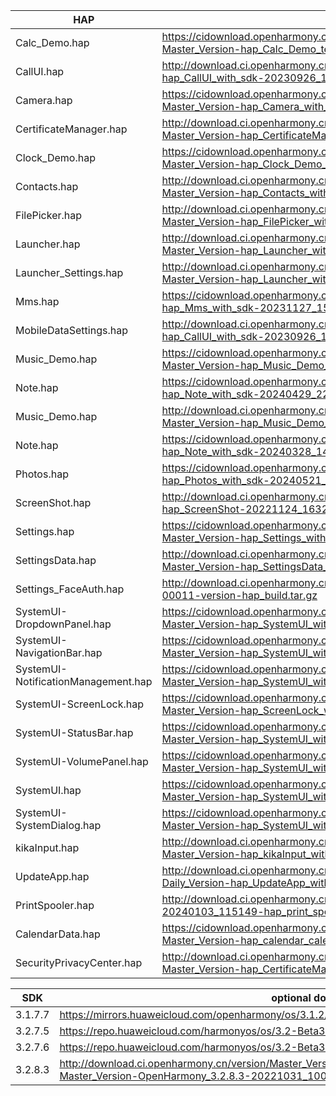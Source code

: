 | HAP | permanent archive addresses |
| - | - |
| Calc_Demo.hap | https://cidownload.openharmony.cn/version/Master_Version/hap_Calc_Demo_test_with_sdk/20240504_094447/version-Master_Version-hap_Calc_Demo_test_with_sdk-20240504_094447-hap_Calc_Demo_test_with_sdk.tar.gz |
| CallUI.hap | http://download.ci.openharmony.cn/version/Master_Version/hap_CallUI_with_sdk/20230926_121610/version-Master_Version-hap_CallUI_with_sdk-20230926_121610-hap_CallUI_with_sdk.tar.gz |
| Camera.hap | https://cidownload.openharmony.cn/version/Master_Version/hap_Camera_with_sdk/20240409_144519/version-Master_Version-hap_Camera_with_sdk-20240409_144519-hap_Camera_with_sdk.tar.gz |
| CertificateManager.hap | http://download.ci.openharmony.cn/version/Master_Version/hap_CertificateManager_with_sdk/20240504_183415/version-Master_Version-hap_CertificateManager_with_sdk-20240504_183415-hap_CertificateManager_with_sdk.tar.gz |
| Clock_Demo.hap | https://cidownload.openharmony.cn/version/Master_Version/hap_Clock_Demo_test_with_sdk/20240426_150703/version-Master_Version-hap_Clock_Demo_test_with_sdk-20240426_150703-hap_Clock_Demo_test_with_sdk.tar.gz |
| Contacts.hap | http://download.ci.openharmony.cn/version/Master_Version/hap_Contacts_with_sdk/20240115_141251/version-Master_Version-hap_Contacts_with_sdk-20240115_141251-hap_Contacts_with_sdk.tar.gz |
| FilePicker.hap | http://download.ci.openharmony.cn/version/Master_Version/hap_FilePicker_with_sdk/20231216_172831/version-Master_Version-hap_FilePicker_with_sdk-20231216_172831-hap_FilePicker_with_sdk.tar.gz |
| Launcher.hap | http://download.ci.openharmony.cn/version/Master_Version/hap_Launcher_with_sdk/20240319_192448/version-Master_Version-hap_Launcher_with_sdk-20240319_192448-hap_Launcher_with_sdk.tar.gz|
| Launcher_Settings.hap | http://download.ci.openharmony.cn/version/Master_Version/hap_Launcher_with_sdk/20240319_192448/version-Master_Version-hap_Launcher_with_sdk-20240319_192448-hap_Launcher_with_sdk.tar.gz|
| Mms.hap | https://cidownload.openharmony.cn/version/Master_Version/hap_Mms_with_sdk/20231127_151057/version-Master_Version-hap_Mms_with_sdk-20231127_151057-hap_Mms_with_sdk.tar.gz |
| MobileDataSettings.hap | http://download.ci.openharmony.cn/version/Master_Version/hap_CallUI_with_sdk/20230926_121610/version-Master_Version-hap_CallUI_with_sdk-20230926_121610-hap_CallUI_with_sdk.tar.gz |
| Music_Demo.hap | https://cidownload.openharmony.cn/version/Master_Version/hap_Music_Demo_test_with_sdk/20240504_094436/version-Master_Version-hap_Music_Demo_test_with_sdk-20240504_094436-hap_Music_Demo_test_with_sdk.tar.gz |
| Note.hap | https://cidownload.openharmony.cn/version/Master_Version/hap_Note_with_sdk/20240429_225858/version-Master_Version-hap_Note_with_sdk-20240429_225858-hap_Note_with_sdk.tar.gz |
| Music_Demo.hap | http://download.ci.openharmony.cn/version/Master_Version/hap_Music_Demo_test_with_sdk/20231220_180430/version-Master_Version-hap_Music_Demo_test_with_sdk-20231220_180430-hap_Music_Demo_test_with_sdk.tar.gz |
| Note.hap | https://cidownload.openharmony.cn/version/Master_Version/hap_Note_with_sdk/20240328_141508/version-Master_Version-hap_Note_with_sdk-20240328_141508-hap_Note_with_sdk.tar.gz |
| Photos.hap | https://cidownload.openharmony.cn/version/Daily_Version/hap_Photos_with_sdk/20240521_102735/version-Daily_Version-hap_Photos_with_sdk-20240521_102735-hap_Photos_with_sdk.tar.gz |
| ScreenShot.hap | http://download.ci.openharmony.cn/version/Master_Version/hap_ScreenShot/20221124_163242/version-Master_Version-hap_ScreenShot-20221124_163242-hap_ScreenShot.tar.gz |
| Settings.hap | https://cidownload.openharmony.cn/version/Master_Version/hap_Settings_with_sdk/20240123_183834/version-Master_Version-hap_Settings_with_sdk-20240123_183834-hap_Settings_with_sdk.tar.gz |
| SettingsData.hap | http://download.ci.openharmony.cn/version/Master_Version/hap_SettingsData_with_sdk/20231016_172558/version-Master_Version-hap_SettingsData_with_sdk-20231016_172558-hap_SettingsData_with_sdk.tar.gz |
| Settings_FaceAuth.hap | http://download.ci.openharmony.cn/Artifacts/hap_build/20230424-1-00011/version/Artifacts-hap_build-20230424-1-00011-version-hap_build.tar.gz |
| SystemUI-DropdownPanel.hap | https://cidownload.openharmony.cn/version/Master_Version/hap_SystemUI_with_sdk/20240614_102158/version-Master_Version-hap_SystemUI_with_sdk-20240614_102158-hap_SystemUI_with_sdk.tar.gz |
| SystemUI-NavigationBar.hap | https://cidownload.openharmony.cn/version/Master_Version/hap_SystemUI_with_sdk/20240614_102158/version-Master_Version-hap_SystemUI_with_sdk-20240614_102158-hap_SystemUI_with_sdk.tar.gz |
| SystemUI-NotificationManagement.hap | https://cidownload.openharmony.cn/version/Master_Version/hap_SystemUI_with_sdk/20240614_102158/version-Master_Version-hap_SystemUI_with_sdk-20240614_102158-hap_SystemUI_with_sdk.tar.gz |
| SystemUI-ScreenLock.hap | https://cidownload.openharmony.cn/version/Master_Version/hap_ScreenLock_with_sdk/20240326_163549/version-Master_Version-hap_ScreenLock_with_sdk-20240326_163549-hap_ScreenLock_with_sdk.tar.gz |
| SystemUI-StatusBar.hap | https://cidownload.openharmony.cn/version/Master_Version/hap_SystemUI_with_sdk/20240614_102158/version-Master_Version-hap_SystemUI_with_sdk-20240614_102158-hap_SystemUI_with_sdk.tar.gz |
| SystemUI-VolumePanel.hap | https://cidownload.openharmony.cn/version/Master_Version/hap_SystemUI_with_sdk/20240614_102158/version-Master_Version-hap_SystemUI_with_sdk-20240614_102158-hap_SystemUI_with_sdk.tar.gz |
| SystemUI.hap | https://cidownload.openharmony.cn/version/Master_Version/hap_SystemUI_with_sdk/20240614_102158/version-Master_Version-hap_SystemUI_with_sdk-20240614_102158-hap_SystemUI_with_sdk.tar.gz |
| SystemUI-SystemDialog.hap | https://cidownload.openharmony.cn/version/Master_Version/hap_SystemUI_with_sdk/20240614_102158/version-Master_Version-hap_SystemUI_with_sdk-20240614_102158-hap_SystemUI_with_sdk.tar.gz |
| kikaInput.hap | http://download.ci.openharmony.cn/version/Master_Version/hap_kikaInput_with_sdk/20230926_102115/version-Master_Version-hap_kikaInput_with_sdk-20230926_102115-hap_kikaInput_with_sdk.tar.gz |
| UpdateApp.hap | http://download.ci.openharmony.cn/version/Daily_Version/hap_UpdateApp_with_sdk/20230605_003549/version-Daily_Version-hap_UpdateApp_with_sdk-20230605_003549-hap_UpdateApp_with_sdk.tar.gz |
| PrintSpooler.hap | http://download.ci.openharmony.cn/version/Master_Version/hap_test1/20240103_115149/version-Master_Version-hap_test1-20240103_115149-hap_print_spooler_with_sdk.tar.gz |
| CalendarData.hap | https://cidownload.openharmony.cn/version/Master_Version/hap_calendar_calendardata_with_sdk/20240520_133951/version-Master_Version-hap_calendar_calendardata_with_sdk-20240520_133951-hap_calendar_calendardata_with_sdk.tar.gz |
| SecurityPrivacyCenter.hap | http://download.ci.openharmony.cn/version/Master_Version/hap_CertificateManager_with_sdk/20240504_183415/version-Master_Version-hap_CertificateManager_with_sdk-20240504_183415-hap_CertificateManager_with_sdk.tar.gz |

| SDK | optional download urls |
| - | - |
| 3.1.7.7 | https://mirrors.huaweicloud.com/openharmony/os/3.1.2/sdk-patch/ohos-sdk-full.tar.gz |
| 3.2.7.5 | https://repo.huaweicloud.com/harmonyos/os/3.2-Beta3/ohos-sdk-windows_linux-full.tar.gz |
| 3.2.7.6 | https://repo.huaweicloud.com/harmonyos/os/3.2-Beta3/sdk-patch/ohos-sdk-full.tar.gz |
| 3.2.8.3 | http://download.ci.openharmony.cn/version/Master_Version/OpenHarmony_3.2.8.3/20221031_100640/version-Master_Version-OpenHarmony_3.2.8.3-20221031_100640-ohos-sdk-full.tar.gz |
